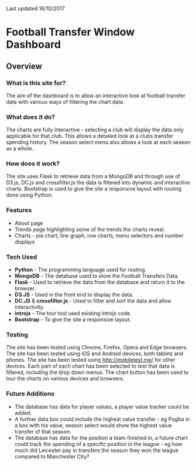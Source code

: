 Last updated 16/10/2017

# Football Transfer Window Dashboard

## Overview

### What is this site for?
The aim of the dashboard is to allow an interactive look at football transfer data with various ways of filtering the chart data.

### What does it do?
The charts are fully interactive - selecting a club will display the data only applicable for that club. This allows a detailed look 
at a clubs transfer spending history. 
The season select menu also allows a look at each season as a whole. 

### How does it work?
The site uses Flask to retrieve data from a MongoDB and through use of D3.js, DC.js and crossfilter.js the data is filtered into dynamic and interactive charts.
  Bootstrap is used to give the site a responsive layout with routing done using Python.

### Features
- About page
- Trends page highlighting some of the trends the charts reveal.
- Charts - pie chart, line graph, row charts, menu selectors and number displays

### Tech Used
- **Python** - The programming language used for routing.
- **MongoDB** - The database used to store the Football Transfers Data.
- **Flask** - Used to retrieve the data from the database and return it to the browser.
- **D3.JS** - Used in the front end to display the data.
- **DC.JS** & **crossfilter.js** - Used to filter and sort the data and allow interactivity.
- **introjs** - The tour tool used existing introjs code.
- **Bootstrap** - To give the site a responsive layout.

### Testing
The site has been tested using Chrome, Firefox, Opera and Edge browsers.
The site has been tested using iOS and Android devices, both tablets and phones. 
The site has been tested using http://mobiletest.me/ for other devices. 
Each part of each chart has been selected to test that data is filtered, including the drop down menus.
The chart button has been used to tour the charts on various devices and browsers.

### Future Additions
- The database has data for player values, a player value tracker could be added. 
- A further data box could include the highest value transfer - eg Pogba in a box with his value, season select would show
the highest value transfer of that season. 
- The database has data for the position a team finished in, a future chart could track the spending of a specific position 
in the league - eg how much did Leicester pay in transfers the season they won the league compared to Manchester City?